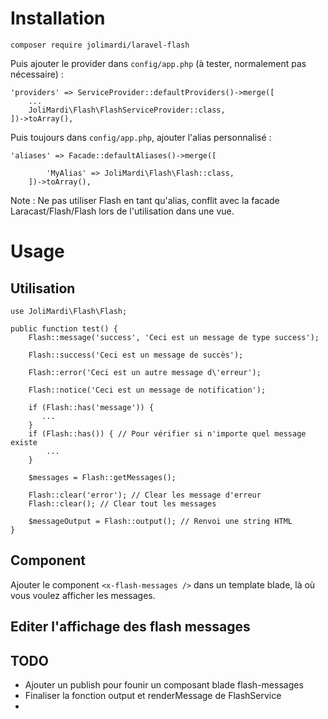 # Installation

```
composer require jolimardi/laravel-flash
```

Puis ajouter le provider dans `config/app.php` (à tester, normalement pas nécessaire) :
```
'providers' => ServiceProvider::defaultProviders()->merge([
    ...        
    JoliMardi\Flash\FlashServiceProvider::class,
])->toArray(),
```

Puis toujours dans `config/app.php`, ajouter l'alias personnalisé : 
```
'aliases' => Facade::defaultAliases()->merge([
        
        'MyAlias' => JoliMardi\Flash\Flash::class,
    ])->toArray(),
```
Note : Ne pas utiliser Flash en tant qu'alias, conflit avec la facade Laracast/Flash/Flash lors de l'utilisation dans une vue.

# Usage

## Utilisation
```
use JoliMardi\Flash\Flash;

public function test() {
    Flash::message('success', 'Ceci est un message de type success');

    Flash::success('Ceci est un message de succès');

    Flash::error('Ceci est un autre message d\'erreur');

    Flash::notice('Ceci est un message de notification');

    if (Flash::has('message')) {
       ...
    }
    if (Flash::has()) { // Pour vérifier si n'importe quel message existe
        ...
    } 

    $messages = Flash::getMessages();

    Flash::clear('error'); // Clear les message d'erreur
    Flash::clear(); // Clear tout les messages

    $messageOutput = Flash::output(); // Renvoi une string HTML
}
```

## Component
Ajouter le component `<x-flash-messages />` dans un template blade, là où vous voulez afficher les messages.

## Editer l'affichage des flash messages


## TODO 
- Ajouter un publish pour founir un composant blade flash-messages
- Finaliser la fonction output et renderMessage de FlashService
- 